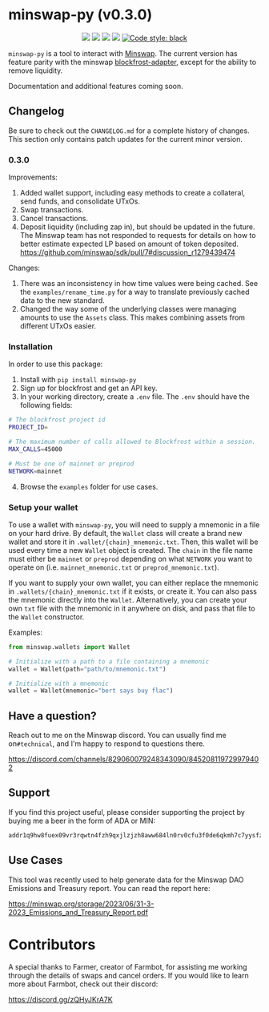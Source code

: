 # minswap-py (v0.3.0)
<p align="center">
    <img src="https://img.shields.io/pypi/status/minswap-py?style=flat-square" />
    <img src="https://img.shields.io/pypi/dm/minswap-py?style=flat-square" />
    <img src="https://img.shields.io/pypi/l/minswap-py?style=flat-square"/>
    <img src="https://img.shields.io/pypi/v/minswap-py?style=flat-square"/>
    <a href="https://github.com/psf/black"><img alt="Code style: black" src="https://img.shields.io/badge/code%20style-black-000000.svg"></a>
</p>

`minswap-py` is a tool to interact with [Minswap](https://minswap.org/).  The current version has feature parity with the minswap [blockfrost-adapter](https://github.com/minswap/sdk), except for the ability to remove liquidity.

Documentation and additional features coming soon.


## Changelog

Be sure to check out the `CHANGELOG.md` for a complete history of changes. This section
only contains patch updates for the current minor version.

### 0.3.0

Improvements:
1. Added wallet support, including easy methods to create a collateral, send funds, and consolidate UTxOs.
2. Swap transactions.
3. Cancel transactions.
4. Deposit liquidity (including zap in), but should be updated in the future. The Minswap team has not responded to requests for details on how to better estimate expected LP based on amount of token deposited.
https://github.com/minswap/sdk/pull/7#discussion_r1279439474

Changes:
1. There was an inconsistency in how time values were being cached. See the `examples/rename_time.py` for a way to translate previously cached data to the new standard.
2. Changed the way some of the underlying classes were managing amounts to use the `Assets` class. This makes combining assets from different UTxOs easier.

### Installation

In order to use this package:
1. Install with `pip install minswap-py`
2. Sign up for blockfrost and get an API key.
3. In your working directory, create a `.env` file. The `.env` should have the following fields:
```bash
# The blockfrost project id
PROJECT_ID=

# The maximum number of calls allowed to Blockfrost within a session.
MAX_CALLS=45000

# Must be one of mainnet or preprod
NETWORK=mainnet
```
4. Browse the `examples` folder for use cases.

### Setup your wallet

To use a wallet with `minswap-py`, you will need to supply a mnemonic in a file on your
hard drive. By default, the `Wallet` class will create a brand new wallet and store it
in `.wallet/{chain}_mnemonic.txt`. Then, this wallet will be used every time a new
`Wallet` object is created. The `chain` in the file name must either be `mainnet` or
`preprod` depending on what `NETWORK` you want to operate on (i.e.
`mainnet_mnemonic.txt` or `preprod_mnemonic.txt`).

If you want to supply your own wallet, you can either replace the mnemonic in
`.wallets/{chain}_mnemonic.txt` if it exists, or create it. You can also pass the
mnemonic directly into the `Wallet`. Alternatively, you can create your own `txt` file
with the mnemonic in it anywhere on disk, and pass that file to the `Wallet`
constructor.

Examples:
```python
from minswap.wallets import Wallet

# Initialize with a path to a file containing a mnemonic
wallet = Wallet(path="path/to/mnemonic.txt")

# Initialize with a mnemonic
wallet = Wallet(mnemonic="bert says buy flac")
```

## Have a question?

Reach out to me on the Minswap discord. You can usually find me on`#technical`, and I'm happy to respond to questions there.

https://discord.com/channels/829060079248343090/845208119729979402

## Support

If you find this project useful, please consider supporting the project by buying me a
beer in the form of ADA or MIN:

```bash
addr1q9hw8fuex09vr3rqwtn4fzh9qxjlzjzh8aww684ln0rv0cfu3f0de6qkmh7c7yysfz808978wwe6ll30wu8l3cgvgdjqa7egnl
```

## Use Cases

This tool was recently used to help generate data for the Minswap DAO Emissions and
Treasury report. You can read the report here:

https://minswap.org/storage/2023/06/31-3-2023_Emissions_and_Treasury_Report.pdf

# Contributors

A special thanks to Farmer, creator of Farmbot, for assisting me working through the
details of swaps and cancel orders. If you would like to learn more about Farmbot,
check out their discord:

https://discord.gg/zQHyJKrA7K
